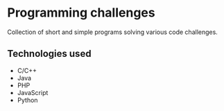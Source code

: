 # Programming challenges

Collection of short and simple programs solving various code challenges.

## Technologies used

- C/C++
- Java
- PHP
- JavaScript
- Python
